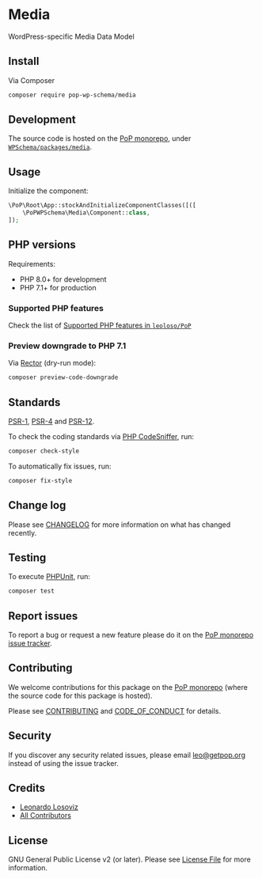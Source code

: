 # Media

<!--
[![Build Status][ico-travis]][link-travis]
[![Quality Score][ico-code-quality]][link-code-quality]
[![Software License][ico-license]](LICENSE.md)
[![Latest Version on Packagist][ico-version]][link-packagist]
[![Coverage Status][ico-scrutinizer]][link-scrutinizer]
[![Total Downloads][ico-downloads]][link-downloads]
-->

WordPress-specific Media Data Model

## Install

Via Composer

``` bash
composer require pop-wp-schema/media
```

## Development

The source code is hosted on the [PoP monorepo](https://github.com/leoloso/PoP), under [`WPSchema/packages/media`](https://github.com/leoloso/PoP/tree/master/layers/WPSchema/packages/media).

## Usage

Initialize the component:

``` php
\PoP\Root\App::stockAndInitializeComponentClasses([([
    \PoPWPSchema\Media\Component::class,
]);
```

## PHP versions

Requirements:

- PHP 8.0+ for development
- PHP 7.1+ for production

### Supported PHP features

Check the list of [Supported PHP features in `leoloso/PoP`](https://github.com/leoloso/PoP/blob/master/docs/supported-php-features.md)

### Preview downgrade to PHP 7.1

Via [Rector](https://github.com/rectorphp/rector) (dry-run mode):

```bash
composer preview-code-downgrade
```

## Standards

[PSR-1](https://www.php-fig.org/psr/psr-1), [PSR-4](https://www.php-fig.org/psr/psr-4) and [PSR-12](https://www.php-fig.org/psr/psr-12).

To check the coding standards via [PHP CodeSniffer](https://github.com/squizlabs/PHP_CodeSniffer), run:

``` bash
composer check-style
```

To automatically fix issues, run:

``` bash
composer fix-style
```

## Change log

Please see [CHANGELOG](CHANGELOG.md) for more information on what has changed recently.

## Testing

To execute [PHPUnit](https://phpunit.de/), run:

``` bash
composer test
```

## Report issues

To report a bug or request a new feature please do it on the [PoP monorepo issue tracker](https://github.com/leoloso/PoP/issues).

## Contributing

We welcome contributions for this package on the [PoP monorepo](https://github.com/leoloso/PoP) (where the source code for this package is hosted).

Please see [CONTRIBUTING](CONTRIBUTING.md) and [CODE_OF_CONDUCT](CODE_OF_CONDUCT.md) for details.

## Security

If you discover any security related issues, please email leo@getpop.org instead of using the issue tracker.

## Credits

- [Leonardo Losoviz][link-author]
- [All Contributors][link-contributors]

## License

GNU General Public License v2 (or later). Please see [License File](LICENSE.md) for more information.

[ico-version]: https://img.shields.io/packagist/v/pop-wp-schema/media.svg?style=flat-square
[ico-license]: https://img.shields.io/badge/license-GPLv2-brightgreen.svg?style=flat-square
[ico-travis]: https://img.shields.io/travis/pop-wp-schema/media/master.svg?style=flat-square
[ico-scrutinizer]: https://img.shields.io/scrutinizer/coverage/g/pop-wp-schema/media.svg?style=flat-square
[ico-code-quality]: https://img.shields.io/scrutinizer/g/pop-wp-schema/media.svg?style=flat-square
[ico-downloads]: https://img.shields.io/packagist/dt/pop-wp-schema/media.svg?style=flat-square

[link-packagist]: https://packagist.org/packages/pop-wp-schema/media
[link-travis]: https://travis-ci.org/pop-wp-schema/media
[link-scrutinizer]: https://scrutinizer-ci.com/g/pop-wp-schema/media/code-structure
[link-code-quality]: https://scrutinizer-ci.com/g/pop-wp-schema/media
[link-downloads]: https://packagist.org/packages/pop-wp-schema/media
[link-author]: https://github.com/leoloso
[link-contributors]: ../../../../../../contributors
